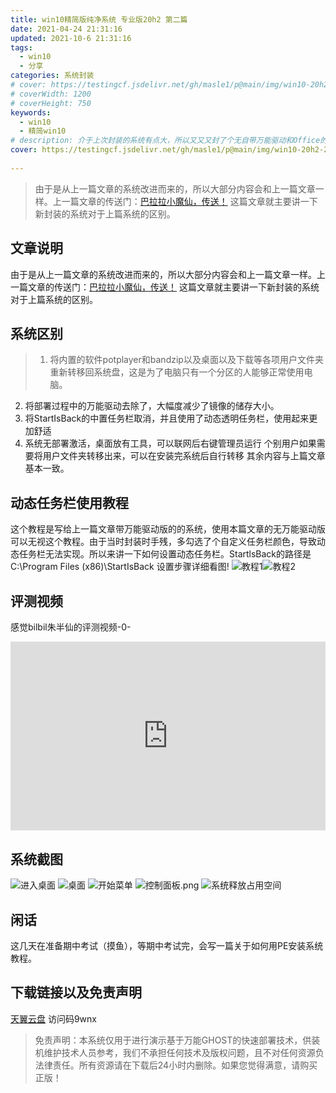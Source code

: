 ```yaml
---
title: win10精简版纯净系统 专业版20h2 第二篇
date: 2021-04-24 21:31:16
updated: 2021-10-6 21:31:16
tags: 
  - win10
  - 分享
categories: 系统封装
# cover: https://testingcf.jsdelivr.net/gh/masle1/p@main/img/win10-20h2-2/%E6%A1%8C%E9%9D%A2.png
# coverWidth: 1200
# coverHeight: 750
keywords: 
  - win10
  - 精简win10
# description: 介于上次封装的系统有点大，所以又又又封了个无自带万能驱动和Office的大小只有3.14G
cover: https://testingcf.jsdelivr.net/gh/masle1/p@main/img/win10-20h2-2/%E6%A1%8C%E9%9D%A2.png
 
---
```

<!-- ![WIN10](https://testingcf.jsdelivr.net/gh/masle1/p@main/img/win10-20h2-2/%E6%A1%8C%E9%9D%A2.png) -->

> 由于是从上一篇文章的系统改进而来的，所以大部分内容会和上一篇文章一样。上一篇文章的传送门：[巴拉拉小魔仙，传送！](https://masle.top/share/win10-20h2/)
这篇文章就主要讲一下新封装的系统对于上篇系统的区别。

<!-- more -->

## 文章说明
由于是从上一篇文章的系统改进而来的，所以大部分内容会和上一篇文章一样。上一篇文章的传送门：[巴拉拉小魔仙，传送！](https://masle.top/share/win10-20h2/)
这篇文章就主要讲一下新封装的系统对于上篇系统的区别。
## 系统区别
<div class="info">

> 1. 将内置的软件potplayer和bandzip以及桌面以及下载等各项用户文件夹重新转移回系统盘，这是为了电脑只有一个分区的人能够正常使用电脑。
2. 将部署过程中的万能驱动去除了，大幅度减少了镜像的储存大小。
3. 将StartIsBack的中置任务栏取消，并且使用了动态透明任务栏，使用起来更加舒适
4. 系统无部署激活，桌面放有工具，可以联网后右键管理员运行
 个别用户如果需要将用户文件夹转移出来，可以在安装完系统后自行转移
  其余内容与上篇文章基本一致。

</div>

## 动态任务栏使用教程
这个教程是写给上一篇文章带万能驱动版的的系统，使用本篇文章的无万能驱动版可以无视这个教程。由于当时封装时手残，多勾选了个自定义任务栏颜色，导致动态任务栏无法实现。所以来讲一下如何设置动态任务栏。StartlsBack的路径是C:\Program Files (x86)\StartIsBack 设置步骤详细看图! ![教程1](https://testingcf.jsdelivr.net/gh/masle1/p@main/img/win10-20h2-2/startlsback%E5%8A%A8%E6%80%81%E4%BB%BB%E5%8A%A1%E6%A0%8F%E6%95%99%E7%A8%8B1.png)![教程2](https://testingcf.jsdelivr.net/gh/masle1/p@main/img/win10-20h2-2/%E5%8A%A8%E6%80%81%E4%BB%BB%E5%8A%A1%E6%A0%8F%E6%95%99%E7%A8%8B2.png)
## 评测视频
感觉bilbil朱半仙的评测视频-0-

<div style="position: relative; padding: 30% 45%;">
<iframe style="position: absolute; width: 100%; height: 100%; left: 0; top: 0;" src="https://player.bilibili.com/player.html?cid=328989925&aid=247772916&page=1&as_wide=1&high_quality=1&danmaku=0" frameborder="no" scrolling="no"></iframe>
</div>

## 系统截图

![进入桌面](https://testingcf.jsdelivr.net/gh/masle1/p@main/img/win10-20h2-2/%E8%BF%9B%E5%85%A5%E6%A1%8C%E9%9D%A2.png)
![桌面](https://testingcf.jsdelivr.net/gh/masle1/p@main/img/win10-20h2-2/%E6%A1%8C%E9%9D%A2.png)
![开始菜单](https://testingcf.jsdelivr.net/gh/masle1/p@main/img/win10-20h2-2/%E7%B3%BB%E7%BB%9F%E5%BC%80%E5%A7%8B%E8%8F%9C%E5%8D%95.png)
![控制面板.png](https://testingcf.jsdelivr.net/gh/masle1/p@main/img/win10-20h2-2/%E6%8E%A7%E5%88%B6%E9%9D%A2%E6%9D%BF.png)
![系统释放占用空间](https://testingcf.jsdelivr.net/gh/masle1/p@main/img/win10-20h2-2/%E7%B3%BB%E7%BB%9F%E9%87%8A%E6%94%BE%E5%8D%A0%E7%94%A8%E7%A9%BA%E9%97%B4.png)

## 闲话
这几天在准备期中考试（摸鱼），等期中考试完，会写一篇关于如何用PE安装系统教程。
## 下载链接以及免责声明
[天翼云盘](https://cloud.189.cn/t/jymQrij6NJJv) 访问码9wnx
<div class="danger">

> 免责声明：本系统仅用于进行演示基于万能GHOST的快速部署技术，供装机维护技术人员参考，我们不承担任何技术及版权问题，且不对任何资源负法律责任。所有资源请在下载后24小时内删除。如果您觉得满意，请购买正版！

</div> 
